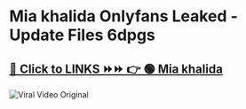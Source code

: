 
 # Mia khalida Onlyfans Leaked - Update Files 6dpgs

## <h2><a href="https://clipsfans.com/Mia_khalida&ref=git">🔗 Click to LINKS ⏩⏩ 👉 🟢 Mia khalida </a></h2>

<a href="https://clipsfans.com/Mia_khalida&ref=git" rel="nofollow" data-target="animated-image.originalLink"><img src="https://i.ibb.co.com/xMMVF88/686577567.gif" alt="Viral Video Original" style="max-width: 100%; display: inline-block;" data-target="animated-image.originalImage"></a>


